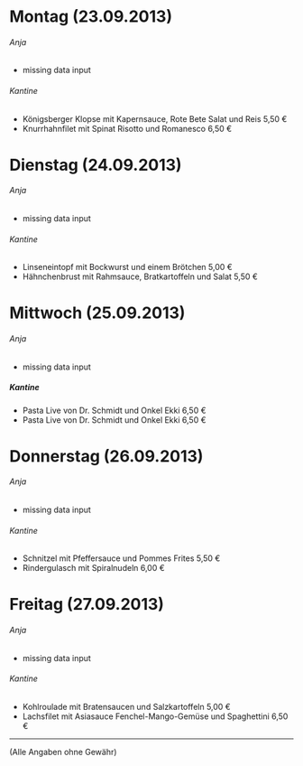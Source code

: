 # Montag (23.09.2013)
###### Anja
* missing data input

###### Kantine
* Königsberger Klopse mit Kapernsauce, Rote Bete Salat und Reis	5,50 €
* Knurrhahnfilet mit Spinat Risotto und  Romanesco	6,50 €
	
# Dienstag (24.09.2013)	
###### Anja
* missing data input

###### Kantine
* Linseneintopf mit Bockwurst und einem Brötchen	5,00 €
* Hähnchenbrust mit Rahmsauce, Bratkartoffeln und Salat	5,50 €

# Mittwoch (25.09.2013)
###### Anja
* missing data input

##### Kantine
* Pasta Live                    von Dr. Schmidt und Onkel Ekki	6,50 €
* Pasta Live                    von Dr. Schmidt und Onkel Ekki	6,50 €

# Donnerstag (26.09.2013) 
###### Anja
* missing data input

###### Kantine
* Schnitzel mit Pfeffersauce und Pommes Frites	5,50 €
* Rindergulasch mit Spiralnudeln	6,00 €

# Freitag (27.09.2013)
###### Anja
* missing data input

###### Kantine
* Kohlroulade mit Bratensaucen und Salzkartoffeln	5,00 €
* Lachsfilet mit Asiasauce Fenchel-Mango-Gemüse und  Spaghettini 	6,50 €

---
(Alle Angaben ohne Gewähr)
